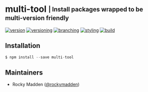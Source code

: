 # multi-tool <sub><sup>| Install packages wrapped to be multi-version friendly</sup></sub>
[![version](http://img.shields.io/badge/version-0.0.0-blue.svg)](https://www.npmjs.com/package/@cloudelements/multi-tool)
[![versioning](http://img.shields.io/badge/versioning-semver-blue.svg)](http://semver.org/)
[![branching](http://img.shields.io/badge/branching-github%20flow-blue.svg)](https://guides.github.com/introduction/flow/)
[![styling](http://img.shields.io/badge/code%20styling-XO-blue.svg)](https://github.com/sindresorhus/xo)
[![build](https://circleci.com/gh/cloud-elements/multi-tool.svg?style=shield)](https://circleci.com/gh/cloud-elements/multi-tool)

## Installation
```javascript
$ npm install --save multi-tool
```

## Maintainers
* Rocky Madden ([@rockymadden](https://github.com/rockymadden))
